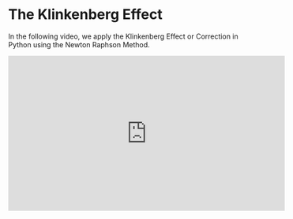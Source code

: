 # The Klinkenberg Effect

In the following video, we apply the Klinkenberg Effect or Correction in Python using the Newton Raphson Method.

<iframe width="560" height="315" src="https://www.youtube.com/embed/HSb-TrscJdo" title="YouTube video player" frameborder="0" allow="accelerometer; autoplay; clipboard-write; encrypted-media; gyroscope; picture-in-picture" allowfullscreen></iframe>